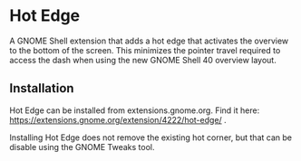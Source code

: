 # Hot Edge

A GNOME Shell extension that adds a hot edge that activates the overview to the bottom of the screen. This minimizes the pointer travel required to access the dash when using the new GNOME Shell 40 overview layout.

## Installation

Hot Edge can be installed from extensions.gnome.org. Find it here: https://extensions.gnome.org/extension/4222/hot-edge/ .

Installing Hot Edge does not remove the existing hot corner, but that can be disable using the GNOME Tweaks tool.

